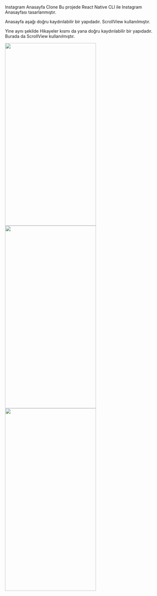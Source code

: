 Instagram Anasayfa Clone
Bu projede React Native CLI ile Instagram Anasayfası tasarlanmıştır. 

Anasayfa aşağı doğru kaydırılabilir bir yapıdadır. ScrollView kullanılmıştır. 

Yine aynı şekilde Hikayeler kısmı da yana doğru kaydırılabilir bir yapıdadır. Burada da ScrollView kullanılmıştır.

<p float="left">
<img src="https://user-images.githubusercontent.com/68946715/185683364-14770c6b-9eb2-45a5-8605-d3ce96b0050a.png" width="300" height="600">


<img src="https://user-images.githubusercontent.com/68946715/185683657-6036edbe-a606-4633-98a7-311d5cf3cc96.png" width="300" height="600">


<img src="https://user-images.githubusercontent.com/68946715/185683669-6f25445c-2001-4667-bac2-d1a63571feba.png" width="300" height="600">

</p>
